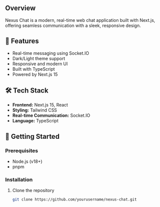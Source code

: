 ## Overview
Nexus Chat is a modern, real-time web chat application built with Next.js, offering seamless communication with a sleek, responsive design.

## 🌟 Features

- Real-time messaging using Socket.IO
- Dark/Light theme support
- Responsive and modern UI
- Built with TypeScript
- Powered by Next.js 15

## 🛠 Tech Stack

- **Frontend:** Next.js 15, React
- **Styling:** Tailwind CSS
- **Real-time Communication:** Socket.IO
- **Language:** TypeScript

## 🚀 Getting Started

### Prerequisites

- Node.js (v18+)
- pnpm

### Installation

1. Clone the repository
   ```bash
   git clone https://github.com/yourusername/nexus-chat.git